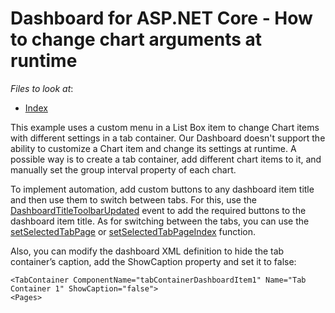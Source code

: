 # Dashboard for ASP.NET Core - How to change chart arguments at runtime

<!-- default file list --> 
*Files to look at*:
* [Index](./CS/NetCoreDashboardApp/Pages/Index.cshtml)
<!-- default file list end -->

This example uses a custom menu in a List Box item to change Chart items with different settings in a tab container.
Our Dashboard doesn't support the ability to customize a Chart item and change its settings at runtime. A possible way is to create a tab container, add different chart items to it, and manually set the group interval property of each chart.

To implement automation, add custom buttons to any dashboard item title and then use them to switch between tabs. For this, use the [DashboardTitleToolbarUpdated](https://docs.devexpress.com/Dashboard/js-DevExpress.Dashboard.ViewerApiExtensionOptions#js_devexpress_dashboard_viewerapiextensionoptions_onitemcaptiontoolbarupdated) event to add the required buttons to the dashboard item title.
As for switching between the tabs, you can use the [setSelectedTabPage](https://docs.devexpress.com/Dashboard/js-DevExpress.Dashboard.ViewerApiExtension#js_devexpress_dashboard_viewerapiextension_setselectedtabpage_tabpagename_) or [setSelectedTabPageIndex](https://docs.devexpress.com/Dashboard/js-DevExpress.Dashboard.ViewerApiExtension#js_devexpress_dashboard_viewerapiextension_setselectedtabpageindex_tabcontainername_index_) function.

Also, you can modify the dashboard XML definition to hide the tab container’s caption, add the ShowCaption property and set it to false:
```
<TabContainer ComponentName="tabContainerDashboardItem1" Name="Tab Container 1" ShowCaption="false">
<Pages>
```
